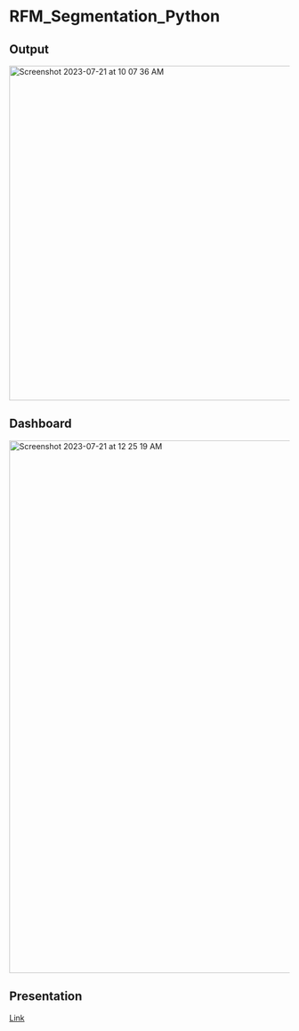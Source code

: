 # RFM_Segmentation_Python

## Output
<img width="602" alt="Screenshot 2023-07-21 at 10 07 36 AM" src="https://github.com/lvltcode/RFM_Segmentation_Python/assets/23015549/b4dd2e10-95d8-4640-90e3-ac9b7b4f197e">

## Dashboard
<img width="958" alt="Screenshot 2023-07-21 at 12 25 19 AM" src="https://github.com/lvltcode/RFM_Segmentation_Python/assets/23015549/36f252eb-655a-462e-a2ef-95a6f309957f">

## Presentation
[Link](https://www.canva.com/design/DAFpXp_ym10/izF0Or7F0Aetgpg56XQQrA/edit?utm_content=DAFpXp_ym10&utm_campaign=designshare&utm_medium=link2&utm_source=sharebutton)
